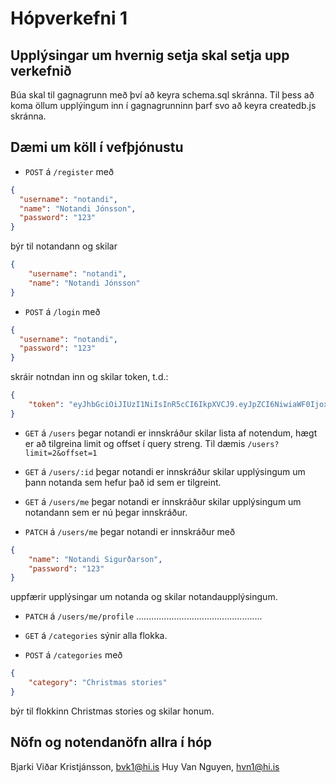 # Hópverkefni 1

## Upplýsingar um hvernig setja skal setja upp verkefnið

Búa skal til gagnagrunn með því að keyra schema.sql skránna.
Til þess að koma öllum upplýingum inn í gagnagrunninn þarf svo að keyra createdb.js skránna.

## Dæmi um köll í vefþjónustu

* `POST` á `/register` með 
```json
{
  "username": "notandi",
  "name": "Notandi Jónsson",
  "password": "123" 
}
```
býr til notandann og skilar
```json
{
    "username": "notandi",
    "name": "Notandi Jónsson"
}
```

* `POST` á `/login` með 
```json
{
  "username": "notandi",
  "password": "123" 
}
```
skráir notndan inn og skilar token, t.d.:
```json
{
    "token": "eyJhbGciOiJIUzI1NiIsInR5cCI6IkpXVCJ9.eyJpZCI6NiwiaWF0IjoxNTIxNjQxMTgwLCJleHAiOjE1Mjc2NDExODB9.QuMUvXci1uyAQS8pv9uoci_K8x7130UWgt6nY7OUi0E"
}
```

* `GET` á `/users` þegar notandi er innskráður skilar lista af notendum, hægt er að tilgreina limit og offset í query streng. Til dæmis `/users?limit=2&offset=1`

* `GET` á `/users/:id` þegar notandi er innskráður skilar upplýsingum um þann notanda sem hefur það id sem er tilgreint.

* `GET` á `/users/me` þegar notandi er innskráður skilar upplýsingum um notandann sem er nú þegar innskráður.

* `PATCH` á `/users/me` þegar notandi er innskráður með 
```json
{
    "name": "Notandi Sigurðarson",
    "password": "123"
}
```
uppfærir upplýsingar um notanda og skilar notandaupplýsingum.

* `PATCH` á `/users/me/profile` ..................................................

* `GET` á `/categories` sýnir alla flokka.

* `POST` á `/categories` með
```json
{
    "category": "Christmas stories"
}
```
býr til flokkinn Christmas stories og skilar honum.



## Nöfn og notendanöfn allra í hóp

Bjarki Viðar Kristjánsson, bvk1@hi.is
Huy Van Nguyen, hvn1@hi.is
